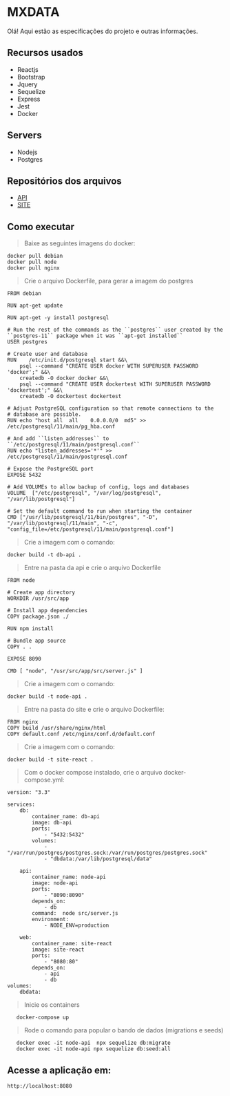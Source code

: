 # MXDATA

Olá!
Aqui estão as especificações do projeto e outras informações.

## Recursos usados
* Reactjs
* Bootstrap
* Jquery
* Sequelize
* Express
* Jest
* Docker

## Servers

* Nodejs
* Postgres

## Repositórios dos arquivos

* [API](https://github.com/HeiterDeveloper/mxdt-api)
* [SITE](https://github.com/HeiterDeveloper/mxdt-web)

## Como executar

>Baixe as seguintes imagens do docker:
```console
docker pull debian
docker pull node
docker pull nginx
```

>Crie o arquivo Dockerfile, para gerar a imagem do postgres
```console
FROM debian

RUN apt-get update

RUN apt-get -y install postgresql

# Run the rest of the commands as the ``postgres`` user created by the ``postgres-11`` package when it was ``apt-get installed``
USER postgres

# Create user and database
RUN    /etc/init.d/postgresql start &&\
    psql --command "CREATE USER docker WITH SUPERUSER PASSWORD 'docker';" &&\
    createdb -O docker docker &&\
    psql --command "CREATE USER dockertest WITH SUPERUSER PASSWORD 'dockertest';" &&\
    createdb -O dockertest dockertest

# Adjust PostgreSQL configuration so that remote connections to the
# database are possible.
RUN echo "host all  all    0.0.0.0/0  md5" >> /etc/postgresql/11/main/pg_hba.conf

# And add ``listen_addresses`` to ``/etc/postgresql/11/main/postgresql.conf``
RUN echo "listen_addresses='*'" >> /etc/postgresql/11/main/postgresql.conf

# Expose the PostgreSQL port
EXPOSE 5432

# Add VOLUMEs to allow backup of config, logs and databases
VOLUME  ["/etc/postgresql", "/var/log/postgresql", "/var/lib/postgresql"]

# Set the default command to run when starting the container
CMD ["/usr/lib/postgresql/11/bin/postgres", "-D", "/var/lib/postgresql/11/main", "-c", "config_file=/etc/postgresql/11/main/postgresql.conf"]

```
>Crie a imagem com o comando:
```console
docker build -t db-api .
```

>Entre na pasta da api e crie o arquivo Dockerfile

```console
FROM node

# Create app directory
WORKDIR /usr/src/app

# Install app dependencies
COPY package.json ./

RUN npm install

# Bundle app source
COPY . .

EXPOSE 8090

CMD [ "node", "/usr/src/app/src/server.js" ]
```
>Crie a imagem com o comando:
```console
docker build -t node-api .
```

>Entre na pasta do site e crie o arquivo Dockerfile:

```console
FROM nginx
COPY build /usr/share/nginx/html
COPY default.conf /etc/nginx/conf.d/default.conf
```

>Crie a imagem com o comando:
```console
docker build -t site-react .
```

>Com o docker compose instalado, crie o arquivo docker-compose.yml:

```console
version: "3.3"

services:
    db:
        container_name: db-api
        image: db-api
        ports:
            - "5432:5432"
        volumes: 
            - "/var/run/postgres/postgres.sock:/var/run/postgres/postgres.sock"
            - "dbdata:/var/lib/postgresql/data"

    api:
        container_name: node-api
        image: node-api
        ports:
            - "8090:8090"
        depends_on: 
            - db
        command:  node src/server.js
        environment: 
            - NODE_ENV=production

    web:
        container_name: site-react
        image: site-react
        ports:
            - "8080:80"
        depends_on: 
            - api 
            - db
volumes:
    dbdata:
```
    
>Inicie os containers

```console
   docker-compose up
```
    
>Rode o comando para popular o bando de dados (migrations e seeds)
    
```console
   docker exec -it node-api  npx sequelize db:migrate
   docker exec -it node-api npx sequelize db:seed:all
```

## Acesse a aplicação em:
```console
http://localhost:8080
```
